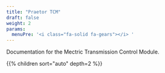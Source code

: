 ```yaml
---
title: "Praetor TCM"
draft: false
weight: 2
params:
  menuPre: '<i class="fa-solid fa-gears"></i> '
---
```


Documentation for the Mectric Transmission Control Module.

{{% children sort="auto" depth=2 %}}